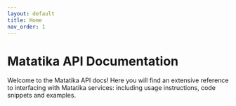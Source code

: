 ```yaml
---
layout: default
title: Home
nav_order: 1
---
```


# Matatika API Documentation

Welcome to the Matatika API docs! Here you will find an extensive reference to interfacing with Matatika services: including usage instructions, code snippets and examples.